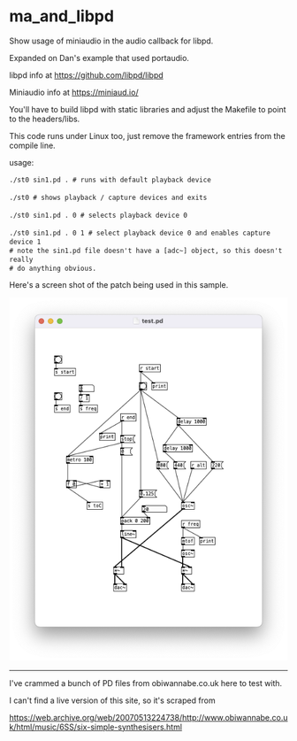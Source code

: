 # ma_and_libpd
Show usage of miniaudio in the audio callback for libpd.

Expanded on Dan's example that used portaudio.

libpd info at https://github.com/libpd/libpd

Miniaudio info at https://miniaud.io/

You'll have to build libpd with static libraries and
adjust the Makefile to point to the headers/libs.

This code runs under Linux too, just remove the framework
entries from the compile line.

usage:

```
./st0 sin1.pd . # runs with default playback device

./st0 # shows playback / capture devices and exits

./st0 sin1.pd . 0 # selects playback device 0

./st0 sin1.pd . 0 1 # select playback device 0 and enables capture device 1
# note the sin1.pd file doesn't have a [adc~] object, so this doesn't really
# do anything obvious.
```

Here's a screen shot of the patch being used in this sample.

![sin1.pd](https://github.com/octetta/ma_and_libpd/blob/main/test_pd.png)

----

I've crammed a bunch of PD files from obiwannabe.co.uk here to test with.

I can't find a live version of this site, so it's scraped from

https://web.archive.org/web/20070513224738/http://www.obiwannabe.co.uk/html/music/6SS/six-simple-synthesisers.html
